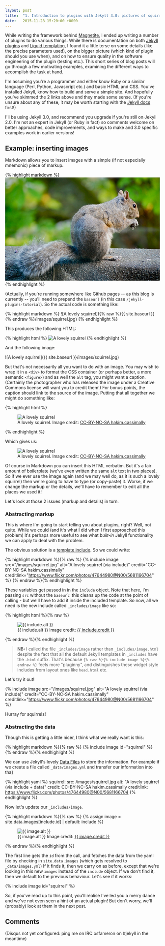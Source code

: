 ```yaml
---
layout: post
title:  "1. Introduction to plugins with Jekyll 3.0: pictures of squirrels"
date:   2015-11-28 15:20:00 +0000
---
```


While writing the framework behind [Magnetite][magnetite-book], I ended up writing a number of plugins to do various things.  While there is documentation on both
[Jekyll plugins][jekyllrb-plugins] and [Liquid templating][liquid-for-programmers], I found it a little terse on some details (like the precise parameters used), on the bigger picture (which kind of plugin should you use when), and on how to ensure quality in the software engineering of the plugin (testing etc.).  This short series of blog posts will go through a few motivating examples, examining the different ways to accomplish the task at hand.

I'm assuming you're a programmer and either know Ruby or a similar language (Perl, Python, Javascript etc.) and basic HTML and CSS.  You've installed Jekyll, know how to build and serve a simple site.  And hopefully you've skimmed the 2 links above and they made some sense.  (If you're unsure about any of these, it may be worth starting with the [Jekyll docs][jekyllrb-docs] first!) 

I'll be using Jekyll 3.0, and recommend you upgrade if you're still on Jekyll 2.0.  I'm not an expert in Jekyll (or Ruby in fact) so comments welcome on better approaches, code improvements, and ways to make and 3.0 specific examples work in earlier versions! 

## Example: inserting images

Markdown allows you to insert images with a simple (if not especially mnemonic) piece of markup.

{% highlight markdown %}
    ![A lovely squirrel](/images/squirrel.jpg)
{% endhighlight %}

(Actually, if you're running somewhere like Github pages -- as this blog is currently -- you'll need to prepend the `baseurl` (in this case `/jekyll-plugins-tutorial`).  So the actual code is something like:

{% highlight markdown %}
    ![A lovely squirrel]({% raw %}{{ site.baseurl }}{% endraw %}/images/squirrel.jpg)
{% endhighlight %}

This produces the following HTML:

{% highlight html %}
    <img alt="A lovely squirrel" src="{{ site.baseurl }}/images/squirrel.jpg">
{% endhighlight %}

And the following image:

![A lovely squirrel]({{ site.baseurl }}/images/squirrel.jpg)

But that's not necessarily all you want to do with an image.  You may wish to wrap it in a `<div>` to format the CSS container (or perhaps better, a more semantic `<figure>`) and as well the `alt` tag, you might want a caption.  (Certainly the photographer who has released the image under a Creative Commons license will want you to credit them!)  For bonus points, the caption should link to the source of the image.  Putting that all together we might do something like: 

{% highlight html %}
    <figure>
      <img alt="A lovely squirrel" src="{{ site.baseurl }}/images/squirrel.jpg">
      <figcaption>
        A lovely squirrel.
        Image credit:
        <a href="https://www.flickr.com/photos/47644980@N00/5681166704">
           CC-BY-NC-SA hakim.cassimally
        </a>
      </figcaption>
    </figure>
{% endhighlight %}

Which gives us:

<figure>
  <img alt="A lovely squirrel" src="{{ site.baseurl }}/images/squirrel.jpg">
  <figcaption>
    A lovely squirrel.
    Image credit:
    <a href="https://www.flickr.com/photos/47644980@N00/5681166704">
       CC-BY-NC-SA hakim.cassimally
    </a>
  </figcaption>
</figure>

Of course in Markdown you can insert this HTML verbatim.  But it's a fair amount of boilerplate (we've even written the same `alt` text in two places).  So if we ever use the image again (and we may well do, as it is such a lovely squirrel) then we're going to have to type (or copy-paste) it.  Worse, if we change the markup or the details, we'll have to remember to edit all the places we used it! 

Let's look at those 2 issues (markup and details) in turn.

### Abstracting markup

This is where I'm going to start telling you about plugins, right?  Well, not quite.  While we could (and it's what I did when I first approached this problem) it's perhaps more useful to see what *built-in* Jekyll functionality we can apply to deal with the problem.

The obvious solution is a [template include][jekyllrb-template-include]. So we could write:

{% highlight markdown %}{% raw %}
    {% include image src="/images/squirrel.jpg"
         alt="A lovely squirrel (via include)"
         credit="CC-BY-NC-SA hakim.cassimally"
         creditlink="https://www.flickr.com/photos/47644980@N00/5681166704" %}
{% endraw %}{% endhighlight %}

These variables get passed in in the `include` object.  Note that here, I'm passing `src` without the `baseurl`: this cleans up the code at the point of calling - but we'll have to add it inside the included template. So now, all we need is the new include called `_includes/image` like so:

{% highlight html %}{% raw %}
    <figure>
     <img alt="{{ include.alt }}" src="{{ include.src | prepend: site.baseurl }}">
     <figcaption>
       {{ include.alt }}
       Image credit:
       <a href="{{ include.creditlink }}">
         {{ include.credit }}
       </a>
     </figcaption>
   </figure>
{% endraw %}{% endhighlight %}

> **NB:** I called the file `_includes/image` rather than `_includes/image.html` despite the fact that all the default Jekyll templates in `_includes` have the `.html` suffix.  That's because `{% raw %}{% include image %}{% endraw %}` feels more "pluginny", and distinguishes these widget style includes from layout ones like `head.html` etc.

Let's try it out!

{% include image src="/images/squirrel.jpg"
  alt="A lovely squirrel (via include)"
  credit="CC-BY-NC-SA hakim.cassimally"
  creditlink="https://www.flickr.com/photos/47644980@N00/5681166704" %}

Hurray for squirrels!

### Abstracting the data

Though this is getting a little nicer, I think what we really want is this:

{% highlight markdown %}{% raw %}
    {% include image id="squirrel" %}
{% endraw %}{% endhighlight %}

We can use Jekyll's lovely [Data Files][jekyllrb-datafiles] to store the
information.  For example if we create a file called `_data/images.yml` and
transfer our information into tha}

{% highlight yaml %}
   squirrel:
     src: /images/squirrel.jpg
     alt: "A lovely squirrel (via include + data)"
     credit: CC-BY-NC-SA hakim.cassimally
     creditlink: https://www.flickr.com/photos/47644980@N00/5681166704
{% endhighlight %}

Now let's update our `_includes/image`.

{% highlight markdown %}{% raw %}
    {% assign image = site.data.images[include.id] | default: include %}
    <figure>
      <img alt="{{ image.alt }}" src="{{ image.src | prepend: site.baseurl }}">
      <figcaption>
        {{ image.alt }}
        Image credit:
        <a href="{{ image.creditlink }}">
          {{ image.credit }}
        </a>
      </figcaption>
    </figure>
{% endraw %}{% endhighlight %}

The first line gets the `id` from the call, and fetches the data from the yaml file by checking in `site.data.images` (which gets resolved to `_data/images.yml`)  If it finds it, then we carry on as before, except that we're looking in this new `images` instead of the `include` object.  If we don't find it, then we default to the previous behaviour.  Let's see if it works:

{% include image id="squirrel" %}

So, if you've read up to this point, you'll realise I've led you a merry dance and we've not even seen a hint of an actual plugin!  But don't worry, we'll (probably) look at them in the next post.

## Comments

(Disqus not yet configured: ping me on IRC osfameron on #jekyll in the meantime)

[magnetite-book]: http://magnetite-book.com/
[jekyllrb-plugins]: http://jekyllrb.com/docs/plugins/
[liquid-for-programmers]: https://github.com/Shopify/liquid/wiki/Liquid-for-Programmers
[jekyllrb-template-include]: http://jekyllrb.com/docs/templates/#includes
[jekyllrb-datafiles]: http://jekyllrb.com/docs/datafiles/
[jekyllrb-docs]: http://jekyllrb.com/docs/home/
